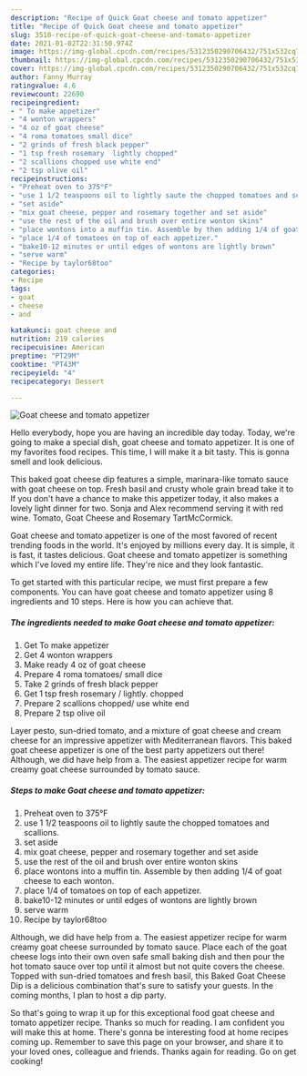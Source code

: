```yaml
---
description: "Recipe of Quick Goat cheese and tomato appetizer"
title: "Recipe of Quick Goat cheese and tomato appetizer"
slug: 3510-recipe-of-quick-goat-cheese-and-tomato-appetizer
date: 2021-01-02T22:31:50.974Z
image: https://img-global.cpcdn.com/recipes/5312350290706432/751x532cq70/goat-cheese-and-tomato-appetizer-recipe-main-photo.jpg
thumbnail: https://img-global.cpcdn.com/recipes/5312350290706432/751x532cq70/goat-cheese-and-tomato-appetizer-recipe-main-photo.jpg
cover: https://img-global.cpcdn.com/recipes/5312350290706432/751x532cq70/goat-cheese-and-tomato-appetizer-recipe-main-photo.jpg
author: Fanny Murray
ratingvalue: 4.6
reviewcount: 22690
recipeingredient:
- " To make appetizer"
- "4 wonton wrappers"
- "4 oz of goat cheese"
- "4 roma tomatoes small dice"
- "2 grinds of fresh black pepper"
- "1 tsp fresh rosemary  lightly chopped"
- "2 scallions chopped use white end"
- "2 tsp olive oil"
recipeinstructions:
- "Preheat oven to 375°F"
- "use 1 1/2 teaspoons oil to lightly saute the chopped tomatoes and scallions."
- "set aside"
- "mix goat cheese, pepper and rosemary together and set aside"
- "use the rest of the oil and brush over entire wonton skins"
- "place wontons into a muffin tin. Assemble by then adding 1/4 of goat cheese to each wonton."
- "place 1/4 of tomatoes on top of each appetizer."
- "bake10-12 minutes or until edges of wontons are lightly brown"
- "serve warm"
- "Recipe by taylor68too"
categories:
- Recipe
tags:
- goat
- cheese
- and

katakunci: goat cheese and 
nutrition: 219 calories
recipecuisine: American
preptime: "PT29M"
cooktime: "PT43M"
recipeyield: "4"
recipecategory: Dessert

---
```



![Goat cheese and tomato appetizer](https://img-global.cpcdn.com/recipes/5312350290706432/751x532cq70/goat-cheese-and-tomato-appetizer-recipe-main-photo.jpg)

Hello everybody, hope you are having an incredible day today. Today, we're going to make a special dish, goat cheese and tomato appetizer. It is one of my favorites food recipes. This time, I will make it a bit tasty. This is gonna smell and look delicious.

This baked goat cheese dip features a simple, marinara-like tomato sauce with goat cheese on top. Fresh basil and crusty whole grain bread take it to If you don&#39;t have a chance to make this appetizer today, it also makes a lovely light dinner for two. Sonja and Alex recommend serving it with red wine. Tomato, Goat Cheese and Rosemary TartMcCormick.

Goat cheese and tomato appetizer is one of the most favored of recent trending foods in the world. It's enjoyed by millions every day. It is simple, it is fast, it tastes delicious. Goat cheese and tomato appetizer is something which I've loved my entire life. They're nice and they look fantastic.


To get started with this particular recipe, we must first prepare a few components. You can have goat cheese and tomato appetizer using 8 ingredients and 10 steps. Here is how you can achieve that.

<!--inarticleads1-->

##### The ingredients needed to make Goat cheese and tomato appetizer:

1. Get  To make appetizer
1. Get 4 wonton wrappers
1. Make ready 4 oz of goat cheese
1. Prepare 4 roma tomatoes/ small dice
1. Take 2 grinds of fresh black pepper
1. Get 1 tsp fresh rosemary / lightly. chopped
1. Prepare 2 scallions chopped/ use white end
1. Prepare 2 tsp olive oil


Layer pesto, sun-dried tomato, and a mixture of goat cheese and cream cheese for an impressive appetizer with Mediterranean flavors. This baked goat cheese appetizer is one of the best party appetizers out there! Although, we did have help from a. The easiest appetizer recipe for warm creamy goat cheese surrounded by tomato sauce. 

<!--inarticleads2-->

##### Steps to make Goat cheese and tomato appetizer:

1. Preheat oven to 375°F
1. use 1 1/2 teaspoons oil to lightly saute the chopped tomatoes and scallions.
1. set aside
1. mix goat cheese, pepper and rosemary together and set aside
1. use the rest of the oil and brush over entire wonton skins
1. place wontons into a muffin tin. Assemble by then adding 1/4 of goat cheese to each wonton.
1. place 1/4 of tomatoes on top of each appetizer.
1. bake10-12 minutes or until edges of wontons are lightly brown
1. serve warm
1. Recipe by taylor68too


Although, we did have help from a. The easiest appetizer recipe for warm creamy goat cheese surrounded by tomato sauce. Place each of the goat cheese logs into their own oven safe small baking dish and then pour the hot tomato sauce over top until it almost but not quite covers the cheese. Topped with sun-dried tomatoes and fresh basil, this Baked Goat Cheese Dip is a delicious combination that&#39;s sure to satisfy your guests. In the coming months, I plan to host a dip party. 

So that's going to wrap it up for this exceptional food goat cheese and tomato appetizer recipe. Thanks so much for reading. I am confident you will make this at home. There's gonna be interesting food at home recipes coming up. Remember to save this page on your browser, and share it to your loved ones, colleague and friends. Thanks again for reading. Go on get cooking!
